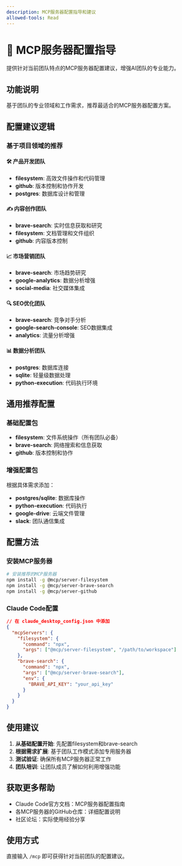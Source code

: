 ```yaml
---
description: MCP服务器配置指导和建议
allowed-tools: Read
---
```


# 🔧 MCP服务器配置指导

提供针对当前团队特点的MCP服务器配置建议，增强AI团队的专业能力。

## 功能说明

基于团队的专业领域和工作需求，推荐最适合的MCP服务器配置方案。

## 配置建议逻辑

### 基于项目领域的推荐

#### 🛠️ 产品开发团队
- **filesystem**: 高效文件操作和代码管理
- **github**: 版本控制和协作开发
- **postgres**: 数据库设计和管理

#### ✍️ 内容创作团队
- **brave-search**: 实时信息获取和研究
- **filesystem**: 文档管理和文件组织
- **github**: 内容版本控制

#### 📈 市场营销团队
- **brave-search**: 市场趋势研究
- **google-analytics**: 数据分析增强
- **social-media**: 社交媒体集成

#### 🔍 SEO优化团队
- **brave-search**: 竞争对手分析
- **google-search-console**: SEO数据集成
- **analytics**: 流量分析增强

#### 📊 数据分析团队
- **postgres**: 数据库连接
- **sqlite**: 轻量级数据处理
- **python-execution**: 代码执行环境

## 通用推荐配置

### 基础配置包
- **filesystem**: 文件系统操作（所有团队必备）
- **brave-search**: 网络搜索和信息获取
- **github**: 版本控制和协作

### 增强配置包
根据具体需求添加：
- **postgres/sqlite**: 数据库操作
- **python-execution**: 代码执行
- **google-drive**: 云端文件管理
- **slack**: 团队通信集成

## 配置方法

### 安装MCP服务器
```bash
# 安装推荐的MCP服务器
npm install -g @mcp/server-filesystem
npm install -g @mcp/server-brave-search
npm install -g @mcp/server-github
```

### Claude Code配置
```json
// 在 claude_desktop_config.json 中添加
{
  "mcpServers": {
    "filesystem": {
      "command": "npx",
      "args": ["@mcp/server-filesystem", "/path/to/workspace"]
    },
    "brave-search": {
      "command": "npx", 
      "args": ["@mcp/server-brave-search"],
      "env": {
        "BRAVE_API_KEY": "your_api_key"
      }
    }
  }
}
```

## 使用建议

1. **从基础配置开始**: 先配置filesystem和brave-search
2. **根据需求扩展**: 基于团队工作模式添加专用服务器
3. **测试验证**: 确保所有MCP服务器正常工作
4. **团队培训**: 让团队成员了解如何利用增强功能

## 获取更多帮助

- Claude Code官方文档：MCP服务器配置指南
- 各MCP服务器的GitHub仓库：详细配置说明
- 社区论坛：实际使用经验分享

## 使用方式

直接输入 `/mcp` 即可获得针对当前团队的配置建议。
